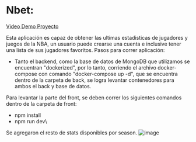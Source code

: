 # Nbet:

[Video Demo Proyecto](https://youtu.be/9eSdPFGaPtY)


Esta aplicación es capaz de obtener las ultimas estadisticas de jugadores y juegos de la NBA, un usuario puede crearse una cuenta e inclusive tener una lista de sus jugadores favoritos.
Pasos para correr aplicación:
- Tanto el backend, como la base de datos de MongoDB que utilizamos se encuentran "dockerized", por lo tanto, corriendo el archivo docker-compose con comando "docker-compose up -d", que se encuentra dentro de la carpeta de back, se logra levantar contenedores para ambos el back y base de datos.


Para levantar la parte del front, se deben correr los siguientes comandos dentro de la carpeta de front:
- npm install
- npm run dev\
  
Se agregaron el resto de stats disponibles por season.
![image](https://github.com/bzyyy/proyectopulento/assets/128430862/37232173-75b7-40c3-aa6d-c14a6fab6482)
